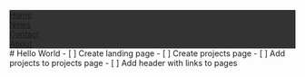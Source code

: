 <html>
<style>

li a {
  float: left;
  display: block;
  color: white;
  text-align: center;
  padding: 14px 16px;
  text-decoration: none;
}
</style>

<ul style="list-style-type: none; margin: 0; padding: 0; overflow: hidden; background-color: #333;"> 
  <li><a href="#home">Home</a></li>
  <li><a href="#news">News</a></li>
  <li><a href="#contact">Contact</a></li>
  <li><a href="#about">About</a></li>
</ul>
</html>
# Hello World
- [ ] Create landing page
- [ ] Create projects page
- [ ] Add projects to projects page
- [ ] Add header with links to pages
